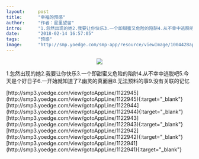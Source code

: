```yaml
---
layout:     post
title:      "幸福的预感"
author:     "作者：星里望留"
intro:      "1.忽然出现的她2.我要让你快乐3.一个即甜蜜又危险的陷阱4.从不幸中逃脱吧5.今天是个好日子6.一开始就知道了7.幽灵的真面目8.无法预料的事9.没有关联的记忆"
date:       "2018-02-14 16:57:05"
tags:       "预感"
image:      "http://smp.yoedge.com/smp-app/resource/viewImage/1004428appline.png"
---
```

<div style="text-align: center">
<p><img src="http://smp.yoedge.com/smp-app/resource/viewImage/1004428appline.png"/></p>
</div>
<p class="post-meta">
<span>1.忽然出现的她2.我要让你快乐3.一个即甜蜜又危险的陷阱4.从不幸中逃脱吧5.今天是个好日子6.一开始就知道了7.幽灵的真面目8.无法预料的事9.没有关联的记忆</span>
</p>
[http://smp3.yoedge.com/view/gotoAppLine/1122945](http://smp3.yoedge.com/view/gotoAppLine/1122945){:target="_blank"}
[http://smp3.yoedge.com/view/gotoAppLine/1122944](http://smp3.yoedge.com/view/gotoAppLine/1122944){:target="_blank"}
[http://smp3.yoedge.com/view/gotoAppLine/1122943](http://smp3.yoedge.com/view/gotoAppLine/1122943){:target="_blank"}
[http://smp3.yoedge.com/view/gotoAppLine/1122942](http://smp3.yoedge.com/view/gotoAppLine/1122942){:target="_blank"}
[http://smp3.yoedge.com/view/gotoAppLine/1122941](http://smp3.yoedge.com/view/gotoAppLine/1122941){:target="_blank"}


